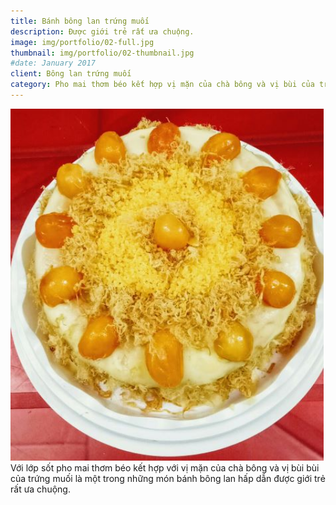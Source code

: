 ```yaml
---
title: Bánh bông lan trứng muối
description: Được giới trẻ rất ưa chuộng.
image: img/portfolio/02-full.jpg
thumbnail: img/portfolio/02-thumbnail.jpg
#date: January 2017
client: Bông lan trứng muối
category: Pho mai thơm béo kết hợp vị mặn của chà bông và vị bùi của trứng muối.
---
```


<img src="/img/portfolio/02-full2.jpg" style="width: 501px">
Với lớp sốt pho mai thơm béo kết hợp với vị mặn của chà bông và vị bùi bùi của trứng muối là một trong những món bánh bông lan hấp dẫn được giới trẻ rất ưa chuộng.
